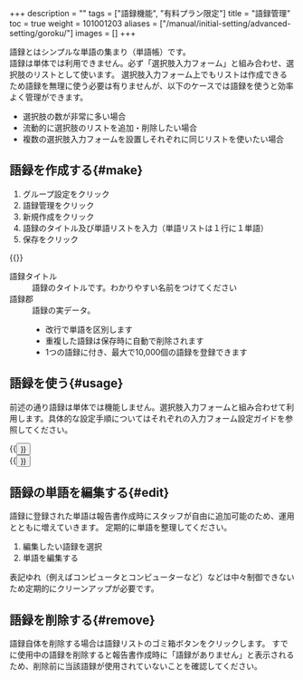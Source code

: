 +++
description = ""
tags = ["語録機能", "有料プラン限定"]
title = "語録管理"
toc = true
weight = 101001203
aliases = ["/manual/initial-setting/advanced-setting/goroku/"]
images = []
+++

語録とはシンプルな単語の集まり（単語帳）です。  
語録は単体では利用できません。必ず「選択肢入力フォーム」と組み合わせ、選択肢のリストとして使います。
選択肢入力フォーム上でもリストは作成できるため語録を無理に使う必要は有りませんが、以下のケースでは語録を使うと効率よく管理ができます。

- 選択肢の数が非常に多い場合
- 流動的に選択肢のリストを追加・削除したい場合
- 複数の選択肢入力フォームを設置しそれぞれに同じリストを使いたい場合

## 語録を作成する{#make}

1. グループ設定をクリック
1. 語録管理をクリック
1. 新規作成をクリック
1. 語録のタイトル及び単語リストを入力（単語リストは１行に１単語）
1. 保存をクリック

{{<appscreen filename="make-word-list" title="語録の作成">}}

<dl class="basic">
  <dt>語録タイトル</dt>
  <dd>語録のタイトルです。わかりやすい名前をつけてください</dd>
  <dt>語録郡</dt>
  <dd>語録の実データ。<br><ul><li>改行で単語を区別します</li><li>重複した語録は保存時に自動で削除されます</li><li>1つの語録に付き、最大で10,000個の語録を登録できます</li></ul></dd>
</dl>

## 語録を使う{#usage}

前述の通り語録は単体では機能しません。選択肢入力フォームと組み合わせて利用します。具体的な設定手順についてはそれぞれの入力フォーム設定ガイドを参照してください。

<div class="row justify-content-center mt-5">
<div class="col-sm-16 col-md-8">{{<button "/docs/manual/initial-setting/template/select/" "選択肢入力フォーム（単）">}}</div>
<div class="col-sm-16 col-md-8">{{<button "/docs/manual/initial-setting/template/select2/" "選択肢入力フォーム（複）">}}</div>
</div>

## 語録の単語を編集する{#edit}

語録に登録された単語は報告書作成時にスタッフが自由に追加可能のため、運用とともに増えていきます。
定期的に単語を整理してください。

1. 編集したい語録を選択
1. 単語を編集する

表記ゆれ（例えばコンピュータとコンピューターなど）などは中々制御できないため定期的にクリーンアップが必要です。

## 語録を削除する{#remove}

語録自体を削除する場合は語録リストのゴミ箱ボタンをクリックします。
すでに使用中の語録を削除すると報告書作成時に「語録がありません」と表示されるため、削除前に当該語録が使用されていないことを確認してください。